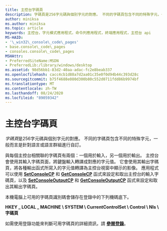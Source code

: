 ```yaml
---
title: 主控台字碼頁
description: 字碼頁是256字元碼與個別字元的對應。 不同的字碼頁包含不同的特殊字元，一般而言是針對語言或語言群組進行自訂。
author: miniksa
ms.author: miniksa
ms.topic: article
keywords: 主控台，字元模式應用程式，命令列應用程式，終端應用程式，主控台 api
MS-HAID:
- '\_win32\_console\_code\_pages'
- base.console\_code\_pages
- consoles.console\_code\_pages
MSHAttr:
- PreferredSiteName:MSDN
- PreferredLib:/library/windows/desktop
ms.assetid: 98d56bb1-83d2-40aa-adac-fc2e8beab337
ms.openlocfilehash: cacc4cb1d88a7d2aa01c35e0f0d94b44c393d28c
ms.sourcegitcommit: b75f4688e080d300b80c552d0711fdd86b9974bf
ms.translationtype: MT
ms.contentlocale: zh-TW
ms.lasthandoff: 08/24/2020
ms.locfileid: "89059342"
---
```

# <a name="console-code-pages"></a>主控台字碼頁


*字碼頁*是256字元碼與個別字元的對應。 不同的字碼頁包含不同的特殊字元，一般而言是針對語言或語言群組進行自訂。

與每個主控台相關聯的字碼頁有兩個：一個用於輸入，另一個用於輸出。 主控台會使用其輸入字碼頁面，將鍵盤輸入轉譯成對應的字元值。 它會使用其輸出字碼頁，將各種輸出函式所寫入的字元值轉譯為主控台視窗中顯示的影像。 應用程式可以使用 [**SetConsoleCP**](setconsolecp.md) 和 [**GetConsoleCP**](getconsolecp.md) 函式來設定和取出主控台的輸入字碼頁，以及 [**SetConsoleOutputCP**](setconsoleoutputcp.md) 和 [**GetConsoleOutputCP**](getconsoleoutputcp.md) 函式來設定和取出其輸出字碼頁。

本機電腦上可用的字碼頁識別碼會儲存在登錄中的下列機碼底下。

**HKEY \_ LOCAL \_ MACHINE \\ SYSTEM \\ CurrentControlSet \\ Control \\ Nls \\ 字碼頁**

如需使用登錄功能來判斷可用字碼頁的詳細資訊，請 [**參閱登錄**](https://msdn.microsoft.com/library/windows/desktop/ms724871)。

 

 





